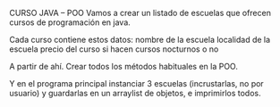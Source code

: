 CURSO JAVA – POO
Vamos a crear un listado de escuelas que ofrecen cursos de programación en java.


Cada curso contiene estos datos:
nombre de la escuela
localidad de la escuela
precio del curso
si hacen cursos nocturnos o no


A partir de ahí. Crear todos los métodos habituales en la POO.


Y en el programa principal instanciar 3 escuelas (incrustarlas, no por usuario) y guardarlas en un arraylist de objetos, e imprimirlos todos.